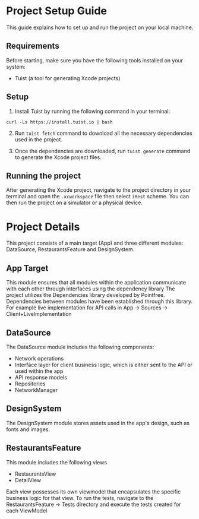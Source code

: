 # Project Setup Guide

This guide explains how to set up and run the project on your local machine.

## Requirements

Before starting, make sure you have the following tools installed on your system:

- Tuist (a tool for generating Xcode projects)

## Setup

1. Install Tuist by running the following command in your terminal:

```
curl -Ls https://install.tuist.io | bash
```

2. Run `tuist fetch` command to download all the necessary dependencies used in the project.

3. Once the dependencies are downloaded, run `tuist generate` command to generate the Xcode project files.

## Running the project

After generating the Xcode project, navigate to the project directory in your terminal and open the `.xcworkspace` file then select `iRest` scheme. You can then run the project on a simulator or a physical device.


# Project Details

This project consists of a main target (App) and three different modules: DataSource, RestaurantsFeature and DesignSystem.

## App Target
This module ensures that all modules within the application communicate with each other through interfaces using the dependency library
The project utilizes the Dependencies library developed by Pointfree. Dependencies between modules have been established through this library. For example live implementation for API calls in App -> Sources -> Client+LiveImplementation

## DataSource
The DataSource module includes the following components:
- Network operations
- Interface layer for client business logic, which is either sent to the API or used within the app
- API response models
- Repositories
- NetworkManager

## DesignSystem
The DesignSystem module stores assets used in the app's design, such as fonts and images.

## RestaurantsFeature
This module includes the following views
- RestaurantsView
- DetailView
 
Each view possesses its own viewmodel that encapsulates the specific business logic for that view.
To run the tests, navigate to the RestaurantsFeature -> Tests directory and execute the tests created for each ViewModel
